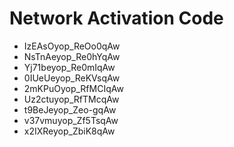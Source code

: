 # Network Activation Code
* IzEAsOyop_ReOo0qAw
* NsTnAeyop_Re0hYqAw
* Yj71beyop_Re0mIqAw
* 0IUeUeyop_ReKVsqAw
* 2mKPuOyop_RfMCIqAw
* Uz2ctuyop_RfTMcqAw
* t9BeJeyop_Zeo-gqAw
* v37vmuyop_Zf5TsqAw
* x2IXReyop_ZbiK8qAw